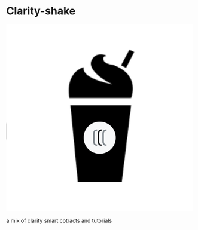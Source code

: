 # Clarity-shake
![](https://github.com/ABRAHAMEKIO/Clarity-shake/blob/main/Untitled%20design.png)


a mix of clarity smart cotracts and tutorials 
